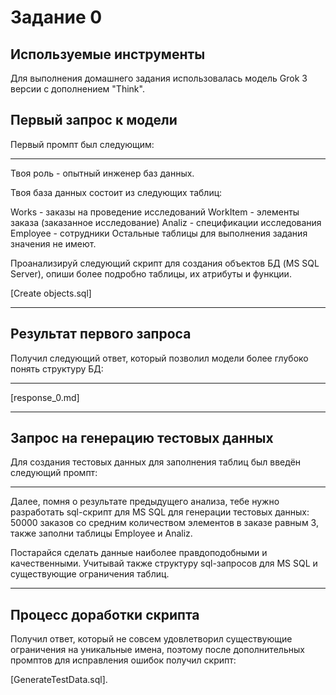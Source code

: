 # Задание 0
## Используемые инструменты
Для выполнения домашнего задания использовалась модель Grok 3 версии с дополнением "Think".

## Первый запрос к модели
Первый промпт был следующим:

---

Твоя роль - опытный инженер баз данных.

Твоя база данных состоит из следующих таблиц:

Works - заказы на проведение исследований
WorkItem - элементы заказа (заказанное исследование)
Analiz - спецификации исследования
Employee - сотрудники 
Остальные таблицы для выполнения задания значения не имеют.

Проанализируй следующий скрипт для создания объектов БД (MS SQL Server), опиши более подробно таблицы, их атрибуты и функции.

[Create objects.sql]

---

## Результат первого запроса
Получил следующий ответ, который позволил модели более глубоко понять структуру БД:

---

[response_0.md]

---

## Запрос на генерацию тестовых данных
Для создания тестовых данных для заполнения таблиц был введён следующий промпт:

---

Далее, помня о результате предыдущего анализа, тебе нужно разработать sql-скрипт для MS SQL для генерации тестовых данных: 50000 заказов со средним количеством элементов в заказе равным 3, также заполни таблицы Employee и Analiz.

Постарайся сделать данные наиболее правдоподобными и качественными. Учитывай также структуру sql-запросов для MS SQL и существующие ограничения таблиц.

---

## Процесс доработки скрипта
Получил ответ, который не совсем удовлетворил существующие ограничения на уникальные имена, поэтому после дополнительных промптов для исправления ошибок получил скрипт:

[GenerateTestData.sql].